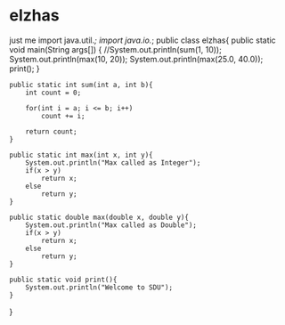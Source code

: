 # elzhas
just me
import java.util.*;
import java.io.*;
public class elzhas{
    public static void main(String args[]) {
    	//System.out.println(sum(1, 10));
     	System.out.println(max(10, 20));
     	System.out.println(max(25.0, 40.0));
     	print();
    }

    public static int sum(int a, int b){
    	int count = 0;

    	for(int i = a; i <= b; i++)
    		count += i;

    	return count;
    }

    public static int max(int x, int y){
    	System.out.println("Max called as Integer");
    	if(x > y)
    		return x;
    	else
    		return y;
    }

    public static double max(double x, double y){
    	System.out.println("Max called as Double");
    	if(x > y)
    		return x;
    	else
    		return y;
    }

    public static void print(){
    	System.out.println("Welcome to SDU");
    }
}
